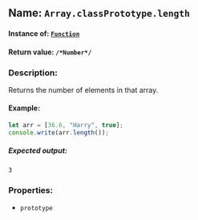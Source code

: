 ## Name: `Array.classPrototype.length`

#### Instance of: [`Function`](Function.md)

#### Return value: `/*Number*/`

### Description:

Returns the number of elements in that array.

#### Example:

```js
let arr = [36.6, "Harry", true];
console.write(arr.length());
```

##### Expected output:

```
3
```

### Properties:

- `prototype`


